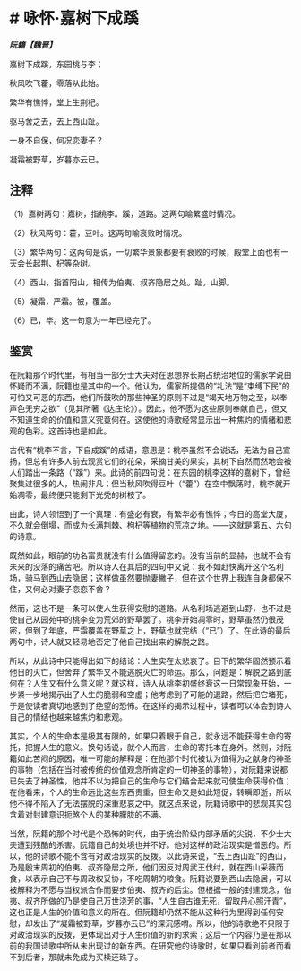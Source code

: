 # # 咏怀·嘉树下成蹊

***阮籍【魏晋】***

嘉树下成蹊，东园桃与李；

秋风吹飞藿，零落从此始。

繁华有憔悴，堂上生荆杞。

驱马舍之去，去上西山趾。

一身不自保，何况恋妻子？

凝霜被野草，岁暮亦云已。

## 注释

（1）嘉树两句：嘉树，指桃李。蹊，道路。这两句喻繁盛时情况。

（2）秋风两句：藿，豆叶。这两句喻衰败时情况。

（3）繁华两句：这两句是说，一切繁华景象都要有衰败的时候，殿堂上面也有一天会长起荆、杞等杂树。

（4）西山，指首阳山，相传为伯夷、叔齐隐居之处。趾，山脚。

（5）凝霜，严霜。被，覆盖。

（6）已，毕。这一句意为一年已经完了。

## 鉴赏

在阮籍那个时代里，有相当一部分士大夫对在思想界长期占统治地位的儒家学说由怀疑而不满，阮籍也是其中的一个。他认为，儒家所提倡的“礼法”是“束缚下民”的可怕又可恶的东西，他们所鼓吹的那些神圣的原则不过是“竭天地万物之至，以奉声色无穷之欲”（见其所著《达庄论》）。因此，他不愿为这些原则奉献自己，但又不知道生命的价值和意义究竟何在。这使他的诗歌经常显示出一种焦灼的情绪和悲观的色彩。这首诗也是如此。

古代有“桃李不言，下自成蹊”的成语，意思是：桃李虽然不会说话，无法为自己宣扬，但总有许多人前去观赏它们的花朵，采摘甘美的果实，其树下自然而然地会被人们踏出一条路（“蹊”）来。此诗的前四句说：在东园的桃李这样的嘉树下，曾经聚集过很多的人，热闹非凡；但当秋风吹得豆叶（“藿”）在空中飘荡时，桃李就开始凋零，最终便只能剩下光秃的树枝了。

由此，诗人领悟到了一个真理：有盛必有衰，有繁华必有憔悴；今日的高堂大厦，不久就会倒塌，而成为长满荆棘、枸杞等植物的荒凉之地。——这就是第五、六句的诗意。

既然如此，眼前的功名富贵就没有什么值得留恋的。没有当前的显赫，也就不会有未来的没落的痛苦吧。所以诗人在其后的四句中又说：我不如赶快离开这个名利场，骑马到西山去隐居；这样做虽然要抛妻撇子，但在这个世界上我连自身都保不住，又何必对妻子恋恋不舍？

然而，这也不是一条可以使人生获得安慰的道路。从名利场逃避到山野，也不过是使自己从园苑中的桃李变为荒郊的野草罢了。桃李开始凋零时，野草虽然仍很茂密，但到了年底，严霜覆盖在野草之上，野草也就完结（“已”）了。在此诗的最后两句中，诗人就又轻易地否定了他自己找出来的解脱之路。

所以，从此诗中只能得出如下的结论：人生实在太悲哀了。目下的繁华固然预示着他日的灭亡，但舍弃了繁华又不能逃脱灭亡的命运。那么，问题是：解脱之路到底何在？人生又有什么意义呢？就这样，诗人从桃李初盛终衰这一日常现象开始，一步紧一步地揭示出了人生的脆弱和空虚；他考虑到了可能的退路，然后把它堵死，于是使读者真切地感到了绝望的恐怖。在这样的揭示过程中，读者可以体会到诗人自己的情结也越来越焦灼和悲观。

其实，个人的生命本是极其有限的，如果只着眼于自己，就永远不能获得生命的寄托，把握人生的意义。换句话说，就个人而言，生命的寄托本在身外。然则，对阮籍如此苦闷的原因，唯一可能的解释是：在他那个时代被认为值得为之献身的神圣的事物（包括在当时被传统的价值观念所肯定的一切神圣的事物），对阮籍来说都已失去了神圣性，他并不以为把自己的生命与它们结合起来就可使生命获得价值；在他看来，个人的生命远比这些东西贵重，但生命又是如此短促，转瞬即逝，所以他不得不陷入了无法摆脱的深重悲哀之中。就这点来说，阮籍诗歌中的悲观其实包含着对封建意识扼煞个人的某种朦胧的不满。

当然，阮籍的那个时代是个恐怖的时代，由于统治阶级内部矛盾的尖锐，不少士大夫遭到残酷的杀害。阮籍自己的处境也并不好。他对这样的政治现实是憎恶的。所以，他的诗歌不能不含有对政治现实的反拨。以此诗来说，“去上西山趾”的西山，乃是殷末周初的伯夷、叔齐隐居之所，他们因反对周武王伐纣，就在西山采薇而食，以表示自己不与周政权妥协，不吃周朝的粮食。阮籍说要到西山去隐居，可以被解释为不愿与当权派合作而要步伯夷、叔齐的后尘。但根据一般的封建观念，伯夷、叔齐所做的乃是使自己万世浇芳的事，“人生自古谁无死，留取丹心照汗青”，这也正是人生的价值和意义的所在。但阮籍却仍然不能从这种行为里得到任何安慰，却发出了“凝霜被野草，岁暮亦云已”的深沉感喟。所以，他的诗歌绝不只限于对政治现实的反拨，更体现出对于人生价值的新的求索；这后一个内容乃是在那以前的我国诗歌中所从未出现过的新东西。在研究他的诗歌时，如果只看到前者而看不到后者，那就未免成为买椟还珠了。
